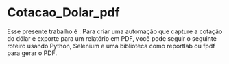 # Cotacao_Dolar_pdf

Esse presente trabalho é :
Para criar uma automação que capture a cotação do dólar e 
exporte para um relatório em PDF, 
você pode seguir o seguinte roteiro usando Python, 
Selenium e uma biblioteca como reportlab ou fpdf para gerar o PDF.
